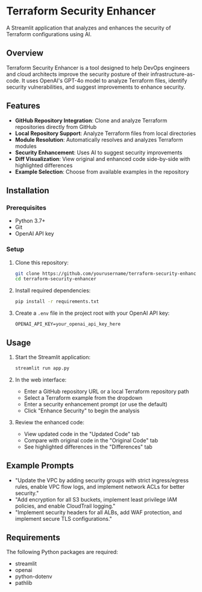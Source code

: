 # Terraform Security Enhancer

A Streamlit application that analyzes and enhances the security of Terraform configurations using AI.

## Overview

Terraform Security Enhancer is a tool designed to help DevOps engineers and cloud architects improve the security posture of their infrastructure-as-code. It uses OpenAI's GPT-4o model to analyze Terraform files, identify security vulnerabilities, and suggest improvements to enhance security.

## Features

- **GitHub Repository Integration**: Clone and analyze Terraform repositories directly from GitHub
- **Local Repository Support**: Analyze Terraform files from local directories
- **Module Resolution**: Automatically resolves and analyzes Terraform modules
- **Security Enhancement**: Uses AI to suggest security improvements
- **Diff Visualization**: View original and enhanced code side-by-side with highlighted differences
- **Example Selection**: Choose from available examples in the repository

## Installation

### Prerequisites

- Python 3.7+
- Git
- OpenAI API key

### Setup

1. Clone this repository:
   ```bash
   git clone https://github.com/yourusername/terraform-security-enhancer.git
   cd terraform-security-enhancer
   ```

2. Install required dependencies:
   ```bash
   pip install -r requirements.txt
   ```

3. Create a `.env` file in the project root with your OpenAI API key:
   ```
   OPENAI_API_KEY=your_openai_api_key_here
   ```

## Usage

1. Start the Streamlit application:
   ```bash
   streamlit run app.py
   ```

2. In the web interface:
   - Enter a GitHub repository URL or a local Terraform repository path
   - Select a Terraform example from the dropdown
   - Enter a security enhancement prompt (or use the default)
   - Click "Enhance Security" to begin the analysis

3. Review the enhanced code:
   - View updated code in the "Updated Code" tab
   - Compare with original code in the "Original Code" tab
   - See highlighted differences in the "Differences" tab

## Example Prompts

- "Update the VPC by adding security groups with strict ingress/egress rules, enable VPC flow logs, and implement network ACLs for better security."
- "Add encryption for all S3 buckets, implement least privilege IAM policies, and enable CloudTrail logging."
- "Implement security headers for all ALBs, add WAF protection, and implement secure TLS configurations."

## Requirements

The following Python packages are required:
- streamlit
- openai
- python-dotenv
- pathlib
